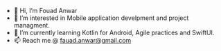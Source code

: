 - 👋 Hi, I’m Fouad Anwar
- 👀 I’m interested in Mobile application develpment and project managment.
- 🌱 I’m currently learning Kotlin for Android, Agile practices and SwiftUI.
- 📫 Reach me @ fauad.anwar@gmail.com

<!---
fauadanwar/fauadanwar is a ✨ special ✨ repository because its `README.md` (this file) appears on your GitHub profile.
You can click the Preview link to take a look at your changes.
--->
